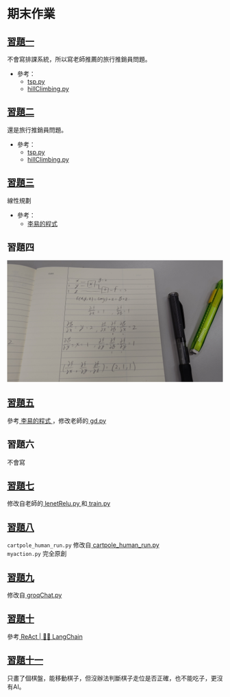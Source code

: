 # 期末作業

## [ 習題一 ](../ex1)

不會寫排課系統，所以寫老師推薦的旅行推銷員問題。

* 參考：
    * [tsp.py](https://github.com/ccc112b/py2cs/blob/master/03-人工智慧/02-優化算法/01-傳統優化方法/01-優化/01-爬山演算法/03-通用的爬山框架/tsp.py)
    * [hillClimbing.py](https://github.com/ccc112b/py2cs/blob/master/03-人工智慧/02-優化算法/01-傳統優化方法/01-優化/01-爬山演算法/03-通用的爬山框架/hillClimbing.py)

## [ 習題二 ](../ex2)

還是旅行推銷員問題。

* 參考：
    * [tsp.py](https://github.com/ccc112b/py2cs/blob/master/03-人工智慧/02-優化算法/01-傳統優化方法/01-優化/01-爬山演算法/03-通用的爬山框架/tsp.py)
    * [hillClimbing.py](https://github.com/ccc112b/py2cs/blob/master/03-人工智慧/02-優化算法/01-傳統優化方法/01-優化/01-爬山演算法/03-通用的爬山框架/hillClimbing.py)

## [ 習題三 ](../ex3)

線性規劃

* 參考：
    * [ 李易的程式 ](https://github.com/LeeYi-user/ai/blob/master/homework/03/linear.py)

## 習題四

![](../ex4/Ex4.jpg)

## [ 習題五 ](../ex5)

參考[ 李易的程式 ](https://github.com/LeeYi-user/ai/blob/master/homework/05/gd.py)，修改老師的[ gd.py ](https://github.com/ccc112b/py2cs/blob/master/03-人工智慧/02-優化算法/02-深度學習優化/03-梯度下降法/gd.py)

## 習題六

不會寫

## [ 習題七 ](../ex7)

修改自老師的[ lenetRelu.py ](https://github.com/ccc112b/py2cs/blob/master/03-人工智慧/05-神經網路/02-深度學習/01-MNIST/lenetRelu.py)和[ train.py ](https://github.com/ccc112b/py2cs/blob/master/03-人工智慧/05-神經網路/02-深度學習/01-MNIST/train.py)

## [ 習題八 ](../ex8)

`cartpole_human_run.py` 修改自[ cartpole_human_run.py ](https://github.com/ccc112b/py2cs/blob/master/03-人工智慧/06-強化學習/01-強化學習/01-gym/04-run/cartpole_human_run.py)  
`myaction.py` 完全原創

## [ 習題九 ](../ex9)

修改自[ groqChat.py ](https://github.com/ccc112b/py2cs/blob/master/03-人工智慧/A4-groq/hello/groqChat.py)

## [ 習題十 ](../ex10)

參考[ ReAct | 🦜️🔗 LangChain ](https://python.langchain.com/v0.1/docs/modules/agents/agent_types/react/)

## [ 習題十一 ](../ex11)

只畫了個棋盤，能移動棋子，但沒辦法判斷棋子走位是否正確，也不能吃子，更沒有AI。